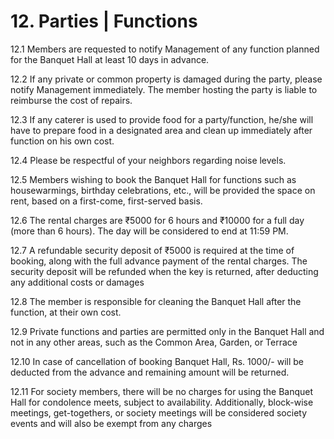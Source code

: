 # 12. Parties | Functions

12.1	Members are requested to notify Management of any function planned for the Banquet Hall at least 10 days in advance.

12.2	If any private or common property is damaged during the party, please notify Management immediately. The member hosting the party is liable to reimburse the cost of repairs.

12.3	If any caterer is used to provide food for a party/function, he/she will have to prepare food in a designated area and clean up immediately after function on his own cost.

12.4	Please be respectful of your neighbors regarding noise levels.

12.5	Members wishing to book the Banquet Hall for functions such as housewarmings, birthday celebrations, etc., will be provided the space on rent, based on a first-come, first-served basis. 

12.6	The rental charges are ₹5000 for 6 hours and ₹10000 for a full day (more than 6 hours). The day will be considered to end at 11:59 PM. 

12.7	A refundable security deposit of ₹5000 is required at the time of booking, along with the full advance payment of the rental charges. The security deposit will be refunded when the key is returned, after deducting any additional costs or damages

12.8	The member is responsible for cleaning the Banquet Hall after the function, at their own cost.

12.9	Private functions and parties are permitted only in the Banquet Hall and not in any other areas, such as the Common Area, Garden, or Terrace

12.10	In case of cancellation of booking Banquet Hall, Rs. 1000/- will be deducted from the advance and remaining amount will be returned.

12.11	For society members, there will be no charges for using the Banquet Hall for condolence meets, subject to availability. Additionally, block-wise meetings, get-togethers, or society meetings will be considered society events and will also be exempt from any charges

